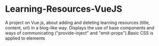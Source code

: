 # Learning-Resources-VueJS
A project on Vue.js, about adding and deleting learning resources (title, content, url) in a blog-like way. Displays the use of base components and ways of communicating ("provide-inject" and "emit-props").Basic CSS is applied to elements
